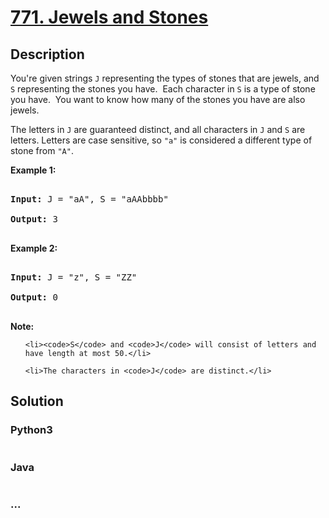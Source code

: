 # [771. Jewels and Stones](https://leetcode.com/problems/jewels-and-stones)

## Description
<p>You&#39;re given strings <code>J</code> representing the types of stones that are jewels, and <code>S</code> representing the stones you have.&nbsp; Each character in <code>S</code> is a type of stone you have.&nbsp; You want to know how many of the stones you have are also jewels.</p>

<p>The letters in <code>J</code> are guaranteed distinct, and all characters in <code>J</code> and <code>S</code> are letters. Letters are case sensitive, so <code>&quot;a&quot;</code> is considered a different type of stone from <code>&quot;A&quot;</code>.</p>

<p><strong>Example 1:</strong></p>

<pre>
<strong>Input:</strong> J = &quot;aA&quot;, S = &quot;aAAbbbb&quot;
<strong>Output:</strong> 3
</pre>

<p><strong>Example 2:</strong></p>

<pre>
<strong>Input:</strong> J = &quot;z&quot;, S = &quot;ZZ&quot;
<strong>Output:</strong> 0
</pre>

<p><strong>Note:</strong></p>

<ul>
	<li><code>S</code> and <code>J</code> will consist of letters and have length at most 50.</li>
	<li>The characters in <code>J</code> are distinct.</li>
</ul>



## Solution
<!-- Type common method here -->


### Python3
<!-- Type special method here -->

```python

```

### Java
<!-- Type special method here -->

```java

```

### ...
```

```

